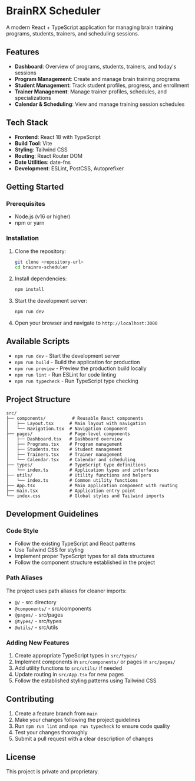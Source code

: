 # BrainRX Scheduler

A modern React + TypeScript application for managing brain training programs, students, trainers, and scheduling sessions.

## Features

- **Dashboard**: Overview of programs, students, trainers, and today's sessions
- **Program Management**: Create and manage brain training programs
- **Student Management**: Track student profiles, progress, and enrollment
- **Trainer Management**: Manage trainer profiles, schedules, and specializations
- **Calendar & Scheduling**: View and manage training session schedules

## Tech Stack

- **Frontend**: React 18 with TypeScript
- **Build Tool**: Vite
- **Styling**: Tailwind CSS
- **Routing**: React Router DOM
- **Date Utilities**: date-fns
- **Development**: ESLint, PostCSS, Autoprefixer

## Getting Started

### Prerequisites

- Node.js (v16 or higher)
- npm or yarn

### Installation

1. Clone the repository:
   ```bash
   git clone <repository-url>
   cd brainrx-scheduler
   ```

2. Install dependencies:
   ```bash
   npm install
   ```

3. Start the development server:
   ```bash
   npm run dev
   ```

4. Open your browser and navigate to `http://localhost:3000`

## Available Scripts

- `npm run dev` - Start the development server
- `npm run build` - Build the application for production
- `npm run preview` - Preview the production build locally
- `npm run lint` - Run ESLint for code linting
- `npm run typecheck` - Run TypeScript type checking

## Project Structure

```
src/
├── components/          # Reusable React components
│   ├── Layout.tsx      # Main layout with navigation
│   └── Navigation.tsx  # Navigation component
├── pages/              # Page-level components
│   ├── Dashboard.tsx   # Dashboard overview
│   ├── Programs.tsx    # Program management
│   ├── Students.tsx    # Student management
│   ├── Trainers.tsx    # Trainer management
│   └── Calendar.tsx    # Calendar and scheduling
├── types/              # TypeScript type definitions
│   └── index.ts        # Application types and interfaces
├── utils/              # Utility functions and helpers
│   └── index.ts        # Common utility functions
├── App.tsx             # Main application component with routing
├── main.tsx            # Application entry point
└── index.css           # Global styles and Tailwind imports
```

## Development Guidelines

### Code Style

- Follow the existing TypeScript and React patterns
- Use Tailwind CSS for styling
- Implement proper TypeScript types for all data structures
- Follow the component structure established in the project

### Path Aliases

The project uses path aliases for cleaner imports:

- `@/` - src directory
- `@components/` - src/components
- `@pages/` - src/pages
- `@types/` - src/types
- `@utils/` - src/utils

### Adding New Features

1. Create appropriate TypeScript types in `src/types/`
2. Implement components in `src/components/` or pages in `src/pages/`
3. Add utility functions to `src/utils/` if needed
4. Update routing in `src/App.tsx` for new pages
5. Follow the established styling patterns using Tailwind CSS

## Contributing

1. Create a feature branch from `main`
2. Make your changes following the project guidelines
3. Run `npm run lint` and `npm run typecheck` to ensure code quality
4. Test your changes thoroughly
5. Submit a pull request with a clear description of changes

## License

This project is private and proprietary.